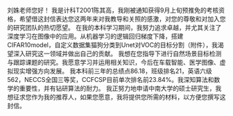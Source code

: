 刘姝老师您好！
我是计科T2001陈其高，我刚被通知获得9月上旬预推免的考核资格，希望借这封信表达您这两年来对我教导和关照的感激，对您的尊敬和对加入您的研究团队的热切愿望。
在我的本科学习期间，我努力追求卓越，并尤其关注了深度学习在图像中的应用。从机器学习的逻辑回归梯度下降，搭建CIFAR10model，自定义数据集猫狗分类到Unet对VOC的目标分割（附件），我渴望深入研究这一领域并做出自己的贡献。
我想在您指导下进行自然场景目标检测与跟踪课题的研究。我愿意学习并运用相关知识，今后在车载智能、医学图像、虚拟现实增强方向发展。
我本科前三年的总绩点86.18，班级排名21，英语六级562，NECCS全国三等奖，CCFCSP目前单次排名前23.84%。我深知算法和数学的重要性，并有钻研算法的耐力。
我正努力地申请中南大学的硕士研究生，我想征求您作为我的推荐人，如果您愿意，我将提供您所需的材料，以方便您撰写这封信。
